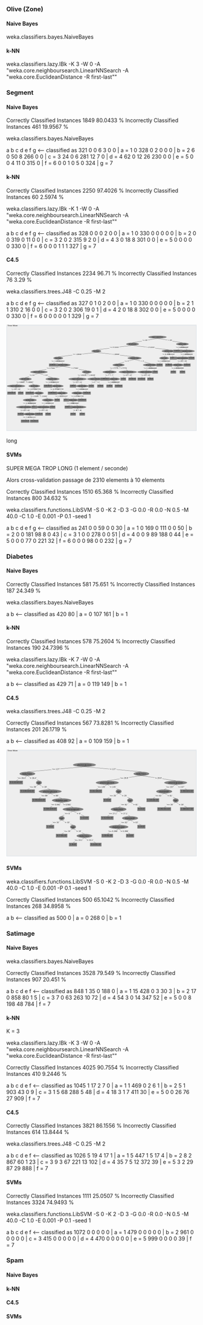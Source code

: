 ### Olive (Zone)
#### Naive Bayes

weka.classifiers.bayes.NaiveBayes

#### k-NN

weka.classifiers.lazy.IBk -K 3 -W 0 -A "weka.core.neighboursearch.LinearNNSearch -A \"weka.core.EuclideanDistance -R first-last\""

### Segment
#### Naive Bayes

Correctly Classified Instances        1849               80.0433 %
Incorrectly Classified Instances       461               19.9567 %

weka.classifiers.bayes.NaiveBayes

a   b   c   d   e   f   g   <-- classified as
321   0   0   6   3   0   0 |   a = 1
0 328   0   2   0   0   0 |   b = 2
6   0  50   8 266   0   0 |   c = 3
24   0   6 281  12   7   0 |   d = 4
62   0  12  26 230   0   0 |   e = 5
0   0   4  11   0 315   0 |   f = 6
0   0   1   0   5   0 324 |   g = 7

#### k-NN

Correctly Classified Instances        2250               97.4026 %
Incorrectly Classified Instances        60                2.5974 %

weka.classifiers.lazy.IBk -K 1 -W 0 -A "weka.core.neighboursearch.LinearNNSearch -A \"weka.core.EuclideanDistance -R first-last\""

a   b   c   d   e   f   g   <-- classified as
328   0   0   0   2   0   0 |   a = 1
0 330   0   0   0   0   0 |   b = 2
0   0 319   0  11   0   0 |   c = 3
2   0   2 315   9   2   0 |   d = 4
3   0  18   8 301   0   0 |   e = 5
0   0   0   0   0 330   0 |   f = 6
0   0   0   1   1   1 327 |   g = 7

#### C4.5

Correctly Classified Instances        2234               96.71   %
Incorrectly Classified Instances        76                3.29   %

weka.classifiers.trees.J48 -C 0.25 -M 2

a   b   c   d   e   f   g   <-- classified as
327   0   1   0   2   0   0 |   a = 1
0 330   0   0   0   0   0 |   b = 2
1   1 310   2  16   0   0 |   c = 3
2   0   2 306  19   0   1 |   d = 4
2   0  18   8 302   0   0 |   e = 5
0   0   0   0   0 330   0 |   f = 6
0   0   0   0   0   1 329 |   g = 7

![Image](segment_j48.png)

long

#### SVMs
SUPER MEGA TROP LONG (1 element / seconde)

Alors cross-validation passage de 2310 elements à 10 elements

Correctly Classified Instances        1510               65.368  %
Incorrectly Classified Instances       800               34.632  %

weka.classifiers.functions.LibSVM -S 0 -K 2 -D 3 -G 0.0 -R 0.0 -N 0.5 -M 40.0 -C 1.0 -E 0.001 -P 0.1 -seed 1

a   b   c   d   e   f   g   <-- classified as
241   0   0  59   0   0  30 |   a = 1
0 169   0 111   0   0  50 |   b = 2
0   0 181  98   8   0  43 |   c = 3
1   0   0 278   0   0  51 |   d = 4
0   0   9  89 188   0  44 |   e = 5
0   0   0  77   0 221  32 |   f = 6
0   0   0  98   0   0 232 |   g = 7


### Diabetes
#### Naive Bayes

Correctly Classified Instances         581               75.651  %
Incorrectly Classified Instances       187               24.349  %

weka.classifiers.bayes.NaiveBayes

a   b   <-- classified as
420  80 |   a = 0
107 161 |   b = 1

#### k-NN

Correctly Classified Instances         578               75.2604 %
Incorrectly Classified Instances       190               24.7396 %

weka.classifiers.lazy.IBk -K 7 -W 0 -A "weka.core.neighboursearch.LinearNNSearch -A \"weka.core.EuclideanDistance -R first-last\""

a   b   <-- classified as
429  71 |   a = 0
119 149 |   b = 1

#### C4.5

weka.classifiers.trees.J48 -C 0.25 -M 2

Correctly Classified Instances         567               73.8281 %
Incorrectly Classified Instances       201               26.1719 %

 a   b   <-- classified as
 408  92 |   a = 0
 109 159 |   b = 1

![Image](diabete_j48.png)

#### SVMs

weka.classifiers.functions.LibSVM -S 0 -K 2 -D 3 -G 0.0 -R 0.0 -N 0.5 -M 40.0 -C 1.0 -E 0.001 -P 0.1 -seed 1

Correctly Classified Instances         500               65.1042 %
Incorrectly Classified Instances       268               34.8958 %

a   b   <-- classified as
500   0 |   a = 0
268   0 |   b = 1


### Satimage
#### Naive Bayes

weka.classifiers.bayes.NaiveBayes

Correctly Classified Instances        3528               79.549  %
Incorrectly Classified Instances       907               20.451  %

a   b   c   d   e   f   <-- classified as
848   1  35   0 188   0 |   a = 1
15 428   0   3  30   3 |   b = 2
17   0 858  80   1   5 |   c = 3
7   0  63 263  10  72 |   d = 4
54   3   0  14 347  52 |   e = 5
0   0   8 198  48 784 |   f = 7

#### k-NN


K = 3

weka.classifiers.lazy.IBk -K 3 -W 0 -A "weka.core.neighboursearch.LinearNNSearch -A \"weka.core.EuclideanDistance -R first-last\""

Correctly Classified Instances        4025               90.7554 %
Incorrectly Classified Instances       410                9.2446 %

a    b    c    d    e    f   <-- classified as
1045    1   17    2    7    0 |    a = 1
1  469    0    2    6    1 |    b = 2
5    1  903   43    0    9 |    c = 3
1    5   68  288    5   48 |    d = 4
18    3    1    7  411   30 |    e = 5
0    0   26   76   27  909 |    f = 7


#### C4.5

Correctly Classified Instances        3821               86.1556 %
Incorrectly Classified Instances       614               13.8444 %

weka.classifiers.trees.J48 -C 0.25 -M 2

a    b    c    d    e    f   <-- classified as
1026    5   19    4   17    1 |    a = 1
5  447    1    5   17    4 |    b = 2
8    2  867   60    1   23 |    c = 3
9    3   67  221   13  102 |    d = 4
35    7    5   12  372   39 |    e = 5
3    2   29   87   29  888 |    f = 7

#### SVMs

Correctly Classified Instances        1111               25.0507 %
Incorrectly Classified Instances      3324               74.9493 %

weka.classifiers.functions.LibSVM -S 0 -K 2 -D 3 -G 0.0 -R 0.0 -N 0.5 -M 40.0 -C 1.0 -E 0.001 -P 0.1 -seed 1

a    b    c    d    e    f   <-- classified as
1072    0    0    0    0    0 |    a = 1
479    0    0    0    0    0 |    b = 2
961    0    0    0    0    0 |    c = 3
415    0    0    0    0    0 |    d = 4
470    0    0    0    0    0 |    e = 5
999    0    0    0    0   39 |    f = 7

### Spam
#### Naive Bayes

#### k-NN

#### C4.5

#### SVMs
